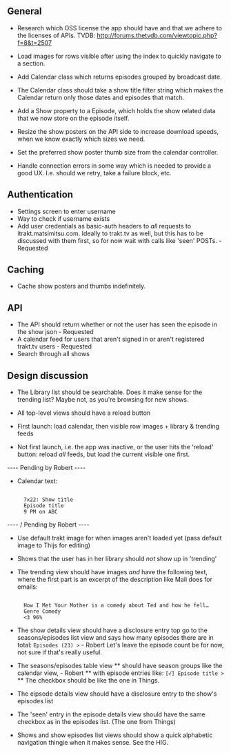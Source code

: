 General
-------

* Research which OSS license the app should have and that we adhere to the licenses of APIs.
  TVDB: http://forums.thetvdb.com/viewtopic.php?f=8&t=2507

* Load images for rows visible after using the index to quickly navigate to a section.
* Add Calendar class which returns episodes grouped by broadcast date.
* The Calendar class should take a show title filter string which makes the Calendar return only those dates and episodes that match.
* Add a Show property to a Episode, which holds the show related data that we now store on the episode itself.
* Resize the show posters on the API side to increase download speeds, when we know exactly which sizes we need.
* Set the preferred show poster thumb size from the calendar controller.
* Handle connection errors in some way which is needed to provide a good UX. I.e. should we retry, take a failure block, etc.

Authentication
--------------

* Settings screen to enter username
* Way to check if username exists
* Add user credentials as basic-auth headers to _all_ requests to itrakt.matsimitsu.com.
  Ideally to trakt.tv as well, but this has to be discussed with them first, so for now wait with calls like 'seen' POSTs. - Requested

Caching
-------

* Cache show posters and thumbs indefinitely.

API
---

* The API should return whether or not the user has seen the episode in the show json - Requested
* A calendar feed for users that aren't signed in or aren't registered trakt.tv users - Requested
* Search through all shows

Design discussion
-----------------

* The Library list should be searchable. Does it make sense for the trending list? Maybe not, as you're browsing for new shows.
* All top-level views should have a reload button

* First launch: load calendar, then visible row images + library & trending feeds
* Not first launch, i.e. the app was inactive, or the user hits the 'reload' button: reload _all_ feeds, but load the current visible one first.

---- Pending by Robert ----
* Calendar text:
  <pre><code>
    7x22: Show title
    Episode title
    9 PM on ABC
  </code></pre>
---- / Pending by Robert ----

* Use default trakt image for when images aren't loaded yet (pass default image to Thijs for editing)

* Shows that the user has in her library should *not* show up in 'trending'

* The trending view should have images *and* have the following text, where the first part is an excerpt of the description like Mail does for emails:
  <pre><code>
    How I Met Your Mother is a comedy about Ted and how he fell…
    Genre Comedy
    <3 96%
  </code></pre>


* The show details view should have a disclosure entry top go to the seasons/episodes list view and says how many episodes there are in total: `Episodes (23) >` - Robert
  Let's leave the episode count be for now, not sure if that's really useful.
* The seasons/episodes table view
**  should have season groups like the calendar view, - Robert
**  with episode entries like: `[√] Episode title >`
**  The checkbox should be like the one in Things.

* The eipsode details view should have a disclosure entry to the show's episodes list
* The 'seen' entry in the episode details view should have the same checkbox as in the episodes list. (The one from Things)

* Shows and show episodes list views should show a quick alphabetic navigation thingie when it makes sense. See the HIG.

